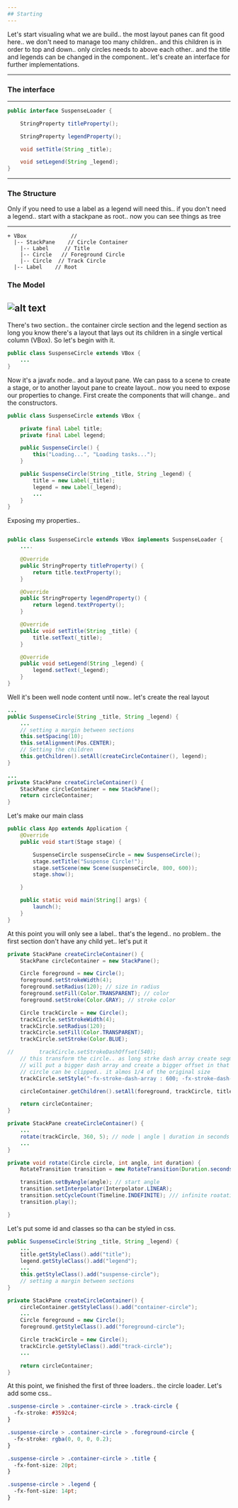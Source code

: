 ```yaml
---
## Starting
---
```


Let's start visualing what we are build.. the most layout panes can fit good here.. we don't need to manage too many children.. and this children is in order to top and down..
only circles needs to above each other.. and the title and legends can be changed in the component.. let's create an interface for further implementations.

---

### The interface

---

```java
public interface SuspenseLoader {

    StringProperty titleProperty();

    StringProperty legendProperty();

    void setTitle(String _title);

    void setLegend(String _legend);
}
```

---

### The Structure

Only if you need to use a label as a legend will need this.. if you don't need a legend.. start with a stackpane as root..
now you can see things as tree

---

```
+ VBox              //
  |-- StackPane    // Circle Container
    |-- Label     // Title
    |-- Circle   // Foreground Circle
    |-- Circle  // Track Circle
  |-- Label    // Root

```

### The Model

## ![alt text](/assets/img/model.png)

There's two section.. the container circle section and the legend section
as long you know there's a layout that lays out its children in a single vertical column (VBox). So let's begin with it.

```java
public class SuspenseCircle extends VBox {
    ...
}
```

Now it's a javafx node.. and a layout pane. We can pass to a scene to create a stage, or
to another layout pane to create layout.. now you need to expose our properties to change.
First create the components that will change.. and the constructors.

```java
public class SuspenseCircle extends VBox {

    private final Label title;
    private final Label legend;

    public SuspenseCircle() {
        this("Loading...", "Loading tasks...");
    }

    public SuspenseCircle(String _title, String _legend) {
        title = new Label(_title);
        legend = new Label(_legend);
        ...
    }
}
```

Exposing my properties..

```java

public class SuspenseCircle extends VBox implements SuspenseLoader {
    ....

    @Override
    public StringProperty titleProperty() {
        return title.textProperty();
    }

    @Override
    public StringProperty legendProperty() {
        return legend.textProperty();
    }

    @Override
    public void setTitle(String _title) {
        title.setText(_title);
    }

    @Override
    public void setLegend(String _legend) {
        legend.setText(_legend);
    }
}
```

Well it's been well node content until now.. let's create the real layout

```java
...
public SuspenseCircle(String _title, String _legend) {
    ...
    // setting a margin between sections
    this.setSpacing(10);
    this.setAlignment(Pos.CENTER);
    // Setting the children
    this.getChildren().setAll(createCircleContainer(), legend);
}

...
private StackPane createCircleContainer() {
    StackPane circleContainer = new StackPane();
    return circleContainer;
}
```

Let's make our main class

```java
public class App extends Application {
    @Override
    public void start(Stage stage) {

        SuspenseCircle suspenseCircle = new SuspenseCircle();
        stage.setTitle("Suspense Circle!");
        stage.setScene(new Scene(suspenseCircle, 800, 600));
        stage.show();

    }

    public static void main(String[] args) {
        launch();
    }
}
```

At this point you will only see a label.. that's the legend.. no problem.. the first section don't have any child yet.. let's put it

```java
private StackPane createCircleContainer() {
    StackPane circleContainer = new StackPane();

    Circle foreground = new Circle();
    foreground.setStrokeWidth(4);
    foreground.setRadius(120); // size in radius
    foreground.setFill(Color.TRANSPARENT); // color
    foreground.setStroke(Color.GRAY); // stroke color

    Circle trackCircle = new Circle();
    trackCircle.setStrokeWidth(4);
    trackCircle.setRadius(120);
    trackCircle.setFill(Color.TRANSPARENT);
    trackCircle.setStroke(Color.BLUE);

//        trackCircle.setStrokeDashOffset(540);
    // this transform the circle.. as long strke dash array create segments in stroke
    // will put a bigger dash array and create a bigger offset in that way
    // circle can be clipped.. it almos 1/4 of the original size
    trackCircle.setStyle("-fx-stroke-dash-array : 600; -fx-stroke-dash-offset: 600;");

    circleContainer.getChildren().setAll(foreground, trackCircle, title);

    return circleContainer;
}
```

```java
private StackPane createCircleContainer() {
    ...
    rotate(trackCircle, 360, 5); // node | angle | duration in seconds
    ...
}

private void rotate(Circle circle, int angle, int duration) {
    RotateTransition transition = new RotateTransition(Duration.seconds(duration), circle);

    transition.setByAngle(angle); // start angle
    transition.setInterpolator(Interpolator.LINEAR);
    transition.setCycleCount(Timeline.INDEFINITE); /// infinite roatation
    transition.play();

}
```

Let's put some id and classes so tha can be styled in css.

```java
public SuspenseCircle(String _title, String _legend) {
    ...
    title.getStyleClass().add("title");
    legend.getStyleClass().add("legend");
    ...
    this.getStyleClass().add("suspense-circle");
    // setting a margin between sections
}

private StackPane createCircleContainer() {
    circleContainer.getStyleClass().add("container-circle");
    ...
    Circle foreground = new Circle();
    foreground.getStyleClass().add("foreground-circle");

    Circle trackCircle = new Circle();
    trackCircle.getStyleClass().add("track-circle");
    ...

    return circleContainer;
}
```

At this point, we finished the first of three loaders.. the circle loader.
Let's add some css..

```css
.suspense-circle > .container-circle > .track-circle {
  -fx-stroke: #3592c4;
}

.suspense-circle > .container-circle > .foreground-circle {
  -fx-stroke: rgba(0, 0, 0, 0.2);
}

.suspense-circle > .container-circle > .title {
  -fx-font-size: 20pt;
}

.suspense-circle > .legend {
  -fx-font-size: 14pt;
}
```
